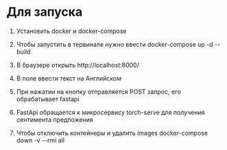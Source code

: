 # Для запуска

1. Установить docker и docker-compose
2. Чтобы запустить в тервинале нужно ввести docker-compose up -d --build
3. В браузере открыть http://localhost:8000/
4. В поле ввести текст на Английском
5. При нажатии на кнопку отправляется POST запрос, его обрабатывает fastapi
6. FastApi обращается к микросервису torch-serve для получения сентимента предложения

7. Чтобы отключить контейнеры и удалить images docker-compose down -v --rmi all

